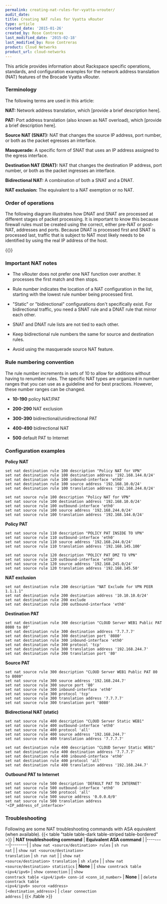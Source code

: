 ```yaml
---
permalink: creating-nat-rules-for-vyatta-vrouter/
audit_date:
title: Creating NAT rules for Vyatta vRouter
type: article
created_date: '2015-01-26'
created_by: Rose Contreras
last_modified_date: '2015-02-18'
last_modified_by: Rose Contreras
product: Cloud Networks
product_url: cloud-networks
---
```


This article provides information about Rackspace specific operations, standards, and configuration examples for the network address translation (NAT) features of the Brocade Vyatta vRouter.

### Terminology

The following terms are used in this article:

**NAT:** Network address translation, which [provide a brief description here].

**PAT:** Port address translation (also known as NAT overload), which [provide a brief description here].

**Source NAT (SNAT):** NAT that changes the source IP address, port number, or both as the packet egresses an interface.

**Masquerade:** A specific form of SNAT that uses an IP address assigned to the egress interface.

**Destination NAT (DNAT):** NAT that changes the destination IP address, port number, or both as the packet ingresses an interface.

**Bidirectional NAT:** A combination of both a SNAT and a DNAT.

**NAT exclusion:** The equivalent to a NAT exemption or no NAT.

### Order of operations

The following diagram illustrates how DNAT and SNAT are processed at different stages of packet processing. It is important to know this because firewall rules must be created using the correct, either pre-NAT or post-NAT, addresses and ports. Because DNAT is processed first and SNAT is processed last, traffic that is subject to NAT most likely needs to be identified by using the real IP address of the host.

{{<image src="883-1_0.png" alt="" title="">}}

### Important NAT notes

- The vRouter does not prefer one NAT function over another. It processes the first match and then stops.

- Rule number indicates the location of a NAT configuration in the list, starting with the lowest rule number being processed first.

- "Static" or "bidirectional" configurations don't specifically exist. For bidirectional traffic, you need a SNAT rule and a DNAT rule that mirror each other.

- SNAT and DNAT rule lists are not tied to each other.

- Keep bidirectional rule numbers the same for source and destination rules.

- Avoid using the masquerade source NAT feature.

### Rule numbering convention

The rule number increments in sets of 10 to allow for additions without having to renumber rules. The specific NAT types are organized in number ranges that you can use as a guideline and for best practices. However, these number ranges can be changed.

- **10-190** policy NAT/PAT

- **200-290** NAT exclusion

- **300-390** bidirectional/unidirectional PAT

- **400-490** bidirectional NAT

- **500** default PAT to Internet

### Configuration examples

**Policy NAT**

    set nat destination rule 100 description "Policy NAT for VPN"
    set nat destination rule 100 destination address '192.168.144.0/24'
    set nat destination rule 100 inbound-interface 'eth0'
    set nat destination rule 100 source address '192.168.10.0/24'
    set nat destination rule 100 translation address '192.168.244.0/24'

    set nat source rule 100 description "Policy NAT for VPN"
    set nat source rule 100 destination address '192.168.10.0/24'
    set nat source rule 100 outbound-interface 'eth0'
    set nat source rule 100 source address '192.168.244.0/24'
    set nat source rule 100 translation address '192.168.144.0/24'


**Policy PAT**

	set nat source rule 110 description "POLICY PAT INSIDE TO VPN"
	set nat source rule 110 outbound-interface 'eth0'
	set nat source rule 110 source address '192.168.244.0/24'
	set nat source rule 110 translation address '192.168.145.100'

	set nat source rule 120 description "POLICY PAT DMZ TO VPN"
	set nat source rule 120 outbound-interface 'eth0'
	set nat source rule 120 source address '192.168.245.0/24'
	set nat source rule 120 translation address '192.168.145.50'


**NAT exclusion**

	set nat destination rule 200 description "NAT Exclude for VPN PEER 1.1.1.1"
	set nat destination rule 200 destination address '10.10.10.0/24'
	set nat destination rule 200 exclude
	set nat destination rule 200 outbound-interface 'eth0'


**Destination PAT**

	set nat destination rule 300 description "CLOUD Server WEB1 Public PAT 8080 to 80"
	set nat destination rule 300 destination address '7.7.7.7'
	set nat destination rule 300 destination port '8080'
	set nat destination rule 300 inbound-interface 'eth0'
	set nat destination rule 300 protocol 'tcp'
	set nat destination rule 300 translation address '192.168.244.7'
	set nat destination rule 300 translation port '80'


**Source PAT**

	set nat source rule 300 description "CLOUD Server WEB1 Public PAT 80 to 8080"
	set nat source rule 300 source address '192.168.244.7'
	set nat source rule 300 source port '80'
	set nat source rule 300 inbound-interface 'eth0'
	set nat source rule 300 protocol 'tcp'
	set nat source rule 300 translation address '7.7.7.7'
	set nat source rule 300 translation port '8080'


**Bidirectional NAT (static)**

	set nat source rule 400 description "CLOUD Server Static WEB1"
	set nat source rule 400 outbound-interface 'eth0'
	set nat source rule 400 protocol 'all'
	set nat source rule 400 source address '192.168.244.7'
	set nat source rule 400 translation address '7.7.7.7'

	set nat destination rule 400 description "CLOUD Server Static WEB1"
	set nat destination rule 400 destination address '7.7.7.7'
	set nat destination rule 400 inbound-interface 'eth0'
	set nat destination rule 400 protocol 'all'
	set nat destination rule 400 translation address '192.168.244.7'

**Outbound PAT to Internet**

	set nat source rule 500 description 'DEFAULT PAT TO INTERNET'
	set nat source rule 500 outbound-interface 'eth0'
	set nat source rule 500 protocol 'all'
	set nat source rule 500 source address '0.0.0.0/0'
	set nat source rule 500 translation address '<IP_address_of_interface>'

### Troubleshooting

Following are some NAT troubleshooting commands with ASA equivalent (when available).
{{< table "table table-dark table-striped table-bordered" >}}
| <strong>NAT troubleshooting command</strong>  | <strong>Equivalent ASA command</strong> |
|---------|--------|
| <code>show nat &lt;source/destination&gt; rules</code> | <code>sh run nat</code> |
| <code>show nat &lt;source/destination&gt; translation</code> | <code>sh run nat</code> |
| <code>show nat &lt;source/destination&gt; translation</code> | <code>sh xlate</code> |
| <code>show nat &lt;source/destination&gt; statistics</code> | <strong>None</strong> |
| <code>show conntrack table &lt;ipv4/ipv6&gt;</code> | <code>show connection</code> |
| <code>show conntrack table &lt;ipv4/ipv6&gt; conn-id &lt;conn_id_number&gt;</code> | <strong>None</strong> |
| <code>delete conntrack table &lt;ipv4/ipv6&gt; source &lt;address&gt; [&lt;destination_address&gt;]</code> | <code>clear connection address</code> |
{{< /table >}}

